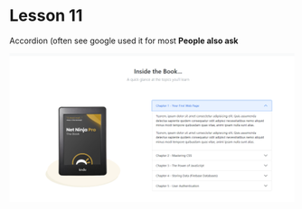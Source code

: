 # Lesson 11

Accordion (often see google used it for most **People also ask**

![](https://github.com/wallik2/bootstrap-5-tutorial/blob/lesson-11/readmepic/2564-12-23%2013_16_46-Net%20Ninja%20Pro%20-%20the%20Book.png?raw=true)

